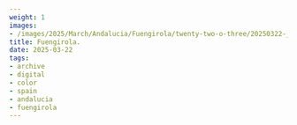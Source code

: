 ```yaml
---
weight: 1
images:
- /images/2025/March/Andalucia/Fuengirola/twenty-two-o-three/20250322-_DSC8899.jpg
title: Fuengirola.
date: 2025-03-22
tags:
- archive
- digital
- color
- spain
- andalucia
- fuengirola
---
```


